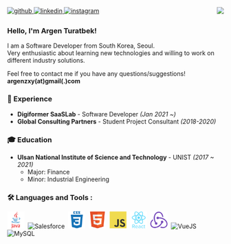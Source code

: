 <div align="right">
<img src="https://komarev.com/ghpvc/?username=argenturatbek&&style=flat-square" align="right" />
</div>    

<a href="https://github.com/argenturatbek" target="_blank">
<img src=https://img.shields.io/badge/github-%2324292e.svg?&style=for-the-badge&logo=github&logoColor=white alt=github style="margin-bottom: 5px;" />
</a>
<a href="https://linkedin.com/in/argen-turatbek" target="_blank">
<img src=https://img.shields.io/badge/linkedin-%231E77B5.svg?&style=for-the-badge&logo=linkedin&logoColor=white alt=linkedin style="margin-bottom: 5px;" />
</a>
<a href="https://instagram.com/argenturatbek" target="_blank">
<img src=https://img.shields.io/badge/instagram-%23000000.svg?&style=for-the-badge&logo=instagram&logoColor=white&color=dd2a7b alt=instagram style="margin-bottom: 5px;" />
</a>

  



### Hello, I'm Argen Turatbek!

I am a Software Developer from South Korea, Seoul. </br>
Very enthusiastic about learning new technologies and willing to work on different industry solutions. 

Feel free to contact me if you have any questions/suggestions! </br>
**argenzxy(at)gmail(.)com**


### 💫 Experience
- **Digiformer SaaSLab** - Software Developer *(Jan 2021 ~)*
- **Global Consulting Partners** - Student Project Consultant *(2018-2020)*  

### 🎓 Education
- **Ulsan National Institute of Science and Technology** - UNIST  *(2017 ~ 2021)*
  - Major: Finance
  - Minor: Industrial Engineering
 
 
### :hammer_and_wrench: Languages and Tools :
<div>
  <img src="https://github.com/devicons/devicon/blob/master/icons/java/java-original-wordmark.svg" title="Java" alt="Java" width="40" height="40"/>&nbsp;
  <img src="https://cdn.jsdelivr.net/gh/devicons/devicon/icons/salesforce/salesforce-original.svg" title="Salesforce" alt="Salesforce" width="40" height="40"/>&nbsp;
   <img src="https://github.com/devicons/devicon/blob/master/icons/css3/css3-plain-wordmark.svg"  title="CSS3" alt="CSS" width="40" height="40"/>&nbsp;
  <img src="https://github.com/devicons/devicon/blob/master/icons/html5/html5-original.svg" title="HTML5" alt="HTML" width="40" height="40"/>&nbsp;
  <img src="https://github.com/devicons/devicon/blob/master/icons/javascript/javascript-original.svg" title="JavaScript" alt="JavaScript" width="40" height="40"/>&nbsp;
  <img src="https://github.com/devicons/devicon/blob/master/icons/react/react-original-wordmark.svg" title="React" alt="React" width="40" height="40"/>&nbsp;
  <img src="https://github.com/devicons/devicon/blob/master/icons/redux/redux-original.svg" title="Redux" alt="Redux " width="40" height="40"/>&nbsp;
 <img src="https://cdn.jsdelivr.net/gh/devicons/devicon/icons/vuejs/vuejs-original-wordmark.svg" title="VueJS" alt="VueJS " width="40" height="40"/>&nbsp;
<img src="https://cdn.jsdelivr.net/gh/devicons/devicon/icons/mysql/mysql-original-wordmark.svg" title="MySQL" alt="MySQL" width="40" height="40"/>&nbsp;
</div>

</td></tr></table>  

<br/>  

